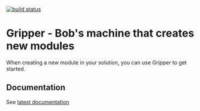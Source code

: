 [![build status][1]][2]

[1]: https://ci.appveyor.com/api/projects/status/github/unic/bob-gripper?svg=true
[2]: https://ci.appveyor.com/project/team-unic/bob-gripper

# Gripper - Bob's machine that creates new modules

When creating a new module in your solution, you can use Gripper to get started.

## Documentation

See [latest documentation](https://unic.github.io/bob-gripper)